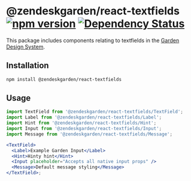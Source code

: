 # @zendeskgarden/react-textfields [![npm version](https://img.shields.io/npm/v/@zendeskgarden/react-textfields.svg?style=flat-square)](https://www.npmjs.com/package/@zendeskgarden/react-textfields) [![Dependency Status](https://img.shields.io/david/zendeskgarden/react-components.svg?path=packages/textfields&style=flat-square)](https://david-dm.org/zendeskgarden/react-components?path=packages/textfields) <!-- markdownlint-disable -->
<!-- markdownlint-enable -->

This package includes components relating to textfields in the
[Garden Design System](https://zendeskgarden.github.io/).

## Installation

```sh
npm install @zendeskgarden/react-textfields
```

## Usage

```jsx static
import TextField from '@zendeskgarden/react-textfields/TextField';
import Label from '@zendeskgarden/react-textfields/Label';
import Hint from '@zendeskgarden/react-textfields/Hint';
import Input from '@zendeskgarden/react-textfields/Input';
import Message from '@zendeskgarden/react-textfields/Message';

<TextField>
  <Label>Example Garden Input</Label>
  <Hint>Hinty hint</Hint>
  <Input placeholder="Accepts all native input props" />
  <Message>Default message styling</Message>
</TextField>;
```
